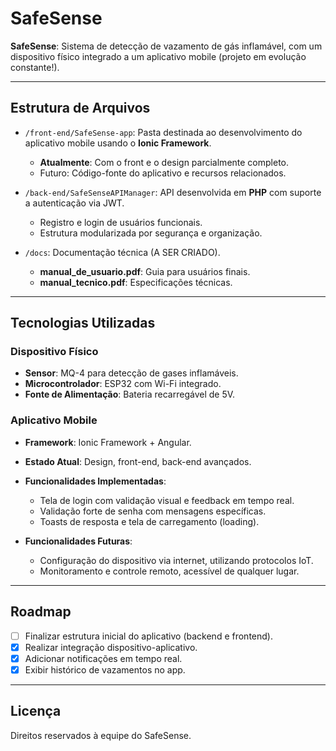 # SafeSense

**SafeSense**: Sistema de detecção de vazamento de gás inflamável, com um dispositivo físico integrado a um aplicativo mobile (projeto em evolução constante!).

---

## Estrutura de Arquivos

- `/front-end/SafeSense-app`: Pasta destinada ao desenvolvimento do aplicativo mobile usando o **Ionic Framework**.
  - **Atualmente**: Com o front e o design parcialmente completo.
  - Futuro: Código-fonte do aplicativo e recursos relacionados.

- `/back-end/SafeSenseAPIManager`: API desenvolvida em **PHP** com suporte a autenticação via JWT.
  - Registro e login de usuários funcionais.
  - Estrutura modularizada por segurança e organização.

- `/docs`: Documentação técnica (A SER CRIADO).
  - **manual_de_usuario.pdf**: Guia para usuários finais.
  - **manual_tecnico.pdf**: Especificações técnicas.

---

## Tecnologias Utilizadas

### Dispositivo Físico
- **Sensor**: MQ-4 para detecção de gases inflamáveis.
- **Microcontrolador**: ESP32 com Wi-Fi integrado.
- **Fonte de Alimentação**: Bateria recarregável de 5V.

### Aplicativo Mobile
- **Framework**: Ionic Framework + Angular.
- **Estado Atual**: Design, front-end, back-end avançados.
- **Funcionalidades Implementadas**:
  - Tela de login com validação visual e feedback em tempo real.
  - Validação forte de senha com mensagens específicas.
  - Toasts de resposta e tela de carregamento (loading).

- **Funcionalidades Futuras**:
  - Configuração do dispositivo via internet, utilizando protocolos IoT.
  - Monitoramento e controle remoto, acessível de qualquer lugar.

---

## Roadmap

- [ ] Finalizar estrutura inicial do aplicativo (backend e frontend).
- [x] Realizar integração dispositivo-aplicativo.
- [x] Adicionar notificações em tempo real.
- [x] Exibir histórico de vazamentos no app.

---

## Licença

Direitos reservados à equipe do SafeSense.
